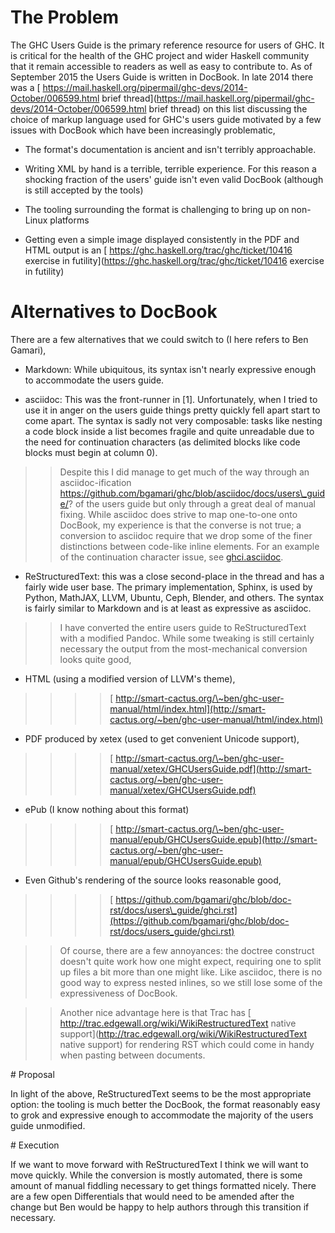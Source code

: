 # The Problem



The GHC Users Guide is the primary reference resource for users of GHC. It is critical for the health of the GHC project and wider Haskell community that it remain accessible to readers as well as easy to contribute to.
As of September 2015 the Users Guide is written in DocBook.
In late 2014 there was a [
https://mail.haskell.org/pipermail/ghc-devs/2014-October/006599.html brief thread](https://mail.haskell.org/pipermail/ghc-devs/2014-October/006599.html brief thread) on this list discussing the
choice of markup language used for GHC's users guide motivated by a few issues with DocBook which have been increasingly problematic,


- The format's documentation is ancient and isn't terribly approachable.

- Writing XML by hand is a terrible, terrible experience. For this
  reason a shocking fraction of the users' guide isn't even valid
  DocBook (although is still accepted by the tools)

- The tooling surrounding the format is challenging to bring up on
  non-Linux platforms

- Getting even a simple image displayed consistently in the PDF and
  HTML output is an [
  https://ghc.haskell.org/trac/ghc/ticket/10416 exercise in futility](https://ghc.haskell.org/trac/ghc/ticket/10416 exercise in futility)

# Alternatives to DocBook



There are a few alternatives that we could switch to (I here refers to Ben Gamari),


- Markdown: While ubiquitous, its syntax isn't nearly expressive
  enough to accommodate the users guide.

- asciidoc: This was the front-runner in \[1\]. Unfortunately, when I
  tried to use it in anger on the users guide things pretty quickly
  fell apart start to come apart. The syntax is sadly not very
  composable: tasks like nesting a code block inside a list becomes
  fragile and quite unreadable due to the need for continuation
  characters (as delimited blocks like code blocks must begin at
  column 0).

>
> >
> >
> > Despite this I did manage to get much of the way through an
> > asciidoc-ification https://github.com/bgamari/ghc/blob/asciidoc/docs/users\_guide/? of the users guide but only through a great
> > deal of manual fixing. While asciidoc does strive to map one-to-one
> > onto DocBook, my experience is that the converse is not true; a
> > conversion to asciidoc require that we drop some of the finer
> > distinctions between code-like inline elements. For an example of
> > the continuation character issue, see [
> > ghci.asciidoc](https://github.com/bgamari/ghc/blame/asciidoc/docs/users_guide/ghci.asciidoc#L2162).
> >
> >
>

- ReStructuredText: this was a close second-place in the thread and
  has a fairly wide user base. The primary implementation, Sphinx, is
  used by Python, MathJAX, LLVM, Ubuntu, Ceph, Blender, and others.
  The syntax is fairly similar to Markdown and is at least as
  expressive as asciidoc.

>
> >
> >
> > I have converted the entire users guide to ReStructuredText with a
> > modified Pandoc. While some tweaking is still certainly necessary
> > the output from the most-mechanical conversion looks quite good,
> >
> >
>

- HTML (using a modified version of LLVM's theme),

>
> >
> > >
> > > >
> > > >
> > > > [
> > > > http://smart-cactus.org/\~ben/ghc-user-manual/html/index.html](http://smart-cactus.org/~ben/ghc-user-manual/html/index.html)
> > > >
> > > >
> > >
> >
>

- PDF produced by xetex (used to get convenient Unicode support),

>
> >
> > >
> > > >
> > > >
> > > > [
> > > > http://smart-cactus.org/\~ben/ghc-user-manual/xetex/GHCUsersGuide.pdf](http://smart-cactus.org/~ben/ghc-user-manual/xetex/GHCUsersGuide.pdf)
> > > >
> > > >
> > >
> >
>

- ePub (I know nothing about this format)

>
> >
> > >
> > > >
> > > >
> > > > [
> > > > http://smart-cactus.org/\~ben/ghc-user-manual/epub/GHCUsersGuide.epub](http://smart-cactus.org/~ben/ghc-user-manual/epub/GHCUsersGuide.epub)
> > > >
> > > >
> > >
> >
>

- Even Github's rendering of the source looks reasonable good,

>
> >
> > >
> > > >
> > > >
> > > > [
> > > > https://github.com/bgamari/ghc/blob/doc-rst/docs/users\_guide/ghci.rst](https://github.com/bgamari/ghc/blob/doc-rst/docs/users_guide/ghci.rst)
> > > >
> > > >
> > >
> >
>

>
> >
> >
> > Of course, there are a few annoyances: the doctree construct doesn't
> > quite work how one might expect, requiring one to split up files a
> > bit more than one might like. Like asciidoc, there is no good way to
> > express nested inlines, so we still lose some of the expressiveness
> > of DocBook.
> >
> >
>

>
> >
> >
> > Another nice advantage here is that Trac has [
> > http://trac.edgewall.org/wiki/WikiRestructuredText native support](http://trac.edgewall.org/wiki/WikiRestructuredText native support) for
> > rendering RST which could come in handy when pasting between
> > documents.
> >
> >
>


\# Proposal



In light of the above, ReStructuredText seems to be the most appropriate option: the tooling is much better the DocBook, the format reasonably easy to grok
and expressive enough to accommodate the majority of the users guide
unmodified.



\# Execution



If we want to move forward with ReStructuredText I think we will want to
move quickly. While the conversion is mostly automated, there is some
amount of manual fiddling necessary to get things formatted nicely.
There are a few open Differentials that would need to be amended after
the change but Ben would be happy to help authors through this transition if
necessary.


